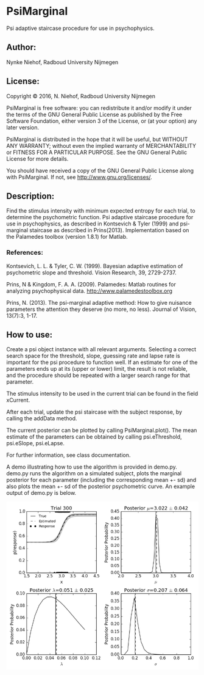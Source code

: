 # PsiMarginal
Psi adaptive staircase procedure for use in psychophysics.

## Author:
Nynke Niehof, Radboud University Nijmegen

## License:
Copyright © 2016, N. Niehof, Radboud University Nijmegen

PsiMarginal is free software: you can redistribute it and/or modify
it under the terms of the GNU General Public License as published by
the Free Software Foundation, either version 3 of the License, or
(at your option) any later version.

PsiMarginal is distributed in the hope that it will be useful,
but WITHOUT ANY WARRANTY; without even the implied warranty of
MERCHANTABILITY or FITNESS FOR A PARTICULAR PURPOSE.  See the
GNU General Public License for more details.

You should have received a copy of the GNU General Public License
along with PsiMarginal. If not, see <http://www.gnu.org/licenses/>.

## Description:
Find the stimulus intensity with minimum expected entropy for each trial, to determine the psychometric function.
Psi adaptive staircase procedure for use in psychophysics, as described in Kontsevich & Tyler (1999)
and psi-marginal staircase as described in Prins(2013). Implementation based on the Palamedes toolbox (version 1.8.1) for Matlab.

### References:
Kontsevich, L. L. & Tyler, C. W. (1999). Bayesian adaptive estimation of psychometric slope and threshold. Vision Research, 39, 2729-2737.

Prins, N & Kingdom, F. A. A. (2009). Palamedes: Matlab routines for analyzing psychophysical data. http://www.palamedestoolbox.org

Prins, N. (2013). The psi-marginal adaptive method: How to give nuisance parameters the attention they deserve (no more, no less). Journal of Vision, 13(7):3, 1-17.

## How to use:
Create a psi object instance with all relevant arguments. Selecting a correct search space for the threshold,
slope, guessing rate and lapse rate is important for the psi procedure to function well. If an estimate for
one of the parameters ends up at its (upper or lower) limit, the result is not reliable, and the procedure
should be repeated with a larger search range for that parameter.

The stimulus intensity to be used in the current trial can be found in the field xCurrent.

After each trial, update the psi staircase with the subject response, by calling the addData method.

The current posterior can be plotted by calling PsiMarginal.plot(). The mean estimate of the parameters can be
obtained by calling psi.eThreshold, psi.eSlope, psi.eLapse.

For further information, see class documentation.

A demo illustrating how to use the algorithm is provided in demo.py. demo.py runs the algorithm on a simulated subject, plots the marginal posterior for each parameter (including the corresponding mean +- sd) and also plots the mean +- sd of the posterior psychometric curve. An example output of demo.py is below.

![Figure1](PsiCurve.png)
